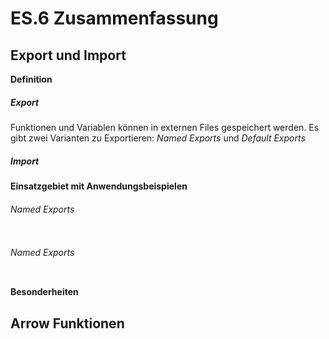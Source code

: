 # ES.6 Zusammenfassung

## Export und Import

**Definition**
##### Export
Funktionen und Variablen können in externen Files gespeichert werden. Es gibt zwei Varianten zu Exportieren: *Named Exports* und *Default Exports*

##### Import



**Einsatzgebiet mit Anwendungsbeispielen**
###### Named Exports
```js

```

###### Named Exports
```js

```


**Besonderheiten**



## Arrow Funktionen